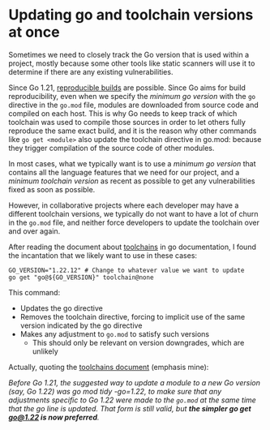 # Updating go and toolchain versions at once

Sometimes we need to closely track the Go version that is used within a project, mostly because
some other tools like static scanners will use it to determine if there are any existing vulnerabilities.

Since Go 1.21, [reproducible builds][00] are possible. Since Go aims for build reproducibility, even when we specify
the _minimum go version_ with the `go` directive in the `go.mod` file, modules are downloaded from source code and
compiled on each host. This is why Go needs to keep track of which toolchain was used to compile those sources in
order to let others fully reproduce the same exact build, and it is the reason why other commands like `go get <module>`
also update the toolchain directive in go.mod: because they trigger compilation of the source code of other modules.

In most cases, what we typically want is to use a _minimum go version_ that contains all the language features that
we need for our project, and a _minimum toolchain version_ as recent as possible to get any vulnerabilities fixed as soon
as possible.

However, in collaborative projects where each developer may have a different toolchain versions, we typically do not want
to have a lot of churn in the `go.mod` file, and neither force developers to update the toolchain over and over again.

After reading the document about [toolchains][01] in go documentation, I found the incantation that we likely want to
use in these cases:

```console
GO_VERSION="1.22.12" # Change to whatever value we want to update
go get "go@${GO_VERSION}" toolchain@none
```

This command:
- Updates the go directive
- Removes the toolchain directive, forcing to implicit use of the same version indicated by the go directive
- Makes any adjustment to `go.mod` to satisfy such versions
    - This should only be relevant on version downgrades, which are unlikely

Actually, quoting the [toolchains document][01] (emphasis mine):

_Before Go 1.21, the suggested way to update a module to a new Go version (say, Go 1.22) was go mod tidy -go=1.22,
to make sure that any adjustments specific to Go 1.22 were made to the `go.mod` at the same time that the go line is
updated. That form is still valid, but **the simpler go get go@1.22 is now preferred**._

[//]: # ( ------------------- references below this line ------------------- )

[00]: https://go.dev/blog/rebuild
[01]: https://go.dev/doc/toolchain
